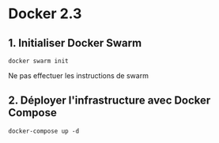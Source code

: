 # Docker 2.3

## 1. Initialiser Docker Swarm

```
docker swarm init
```

Ne pas effectuer les instructions de swarm

## 2. Déployer l'infrastructure avec Docker Compose

```
docker-compose up -d
```

